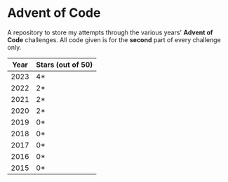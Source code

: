 # Advent of Code

A repository to store my attempts through the various years' **Advent of Code** challenges. All code given is for the **second** part of every challenge only.

| Year | Stars (out of 50) |
|------|-------------------|
| 2023 | 4*                |
| 2022 | 2*                |
| 2021 | 2*                |
| 2020 | 2*                |
| 2019 | 0*                |
| 2018 | 0*                |
| 2017 | 0*                |
| 2016 | 0*                |
| 2015 | 0*                |
